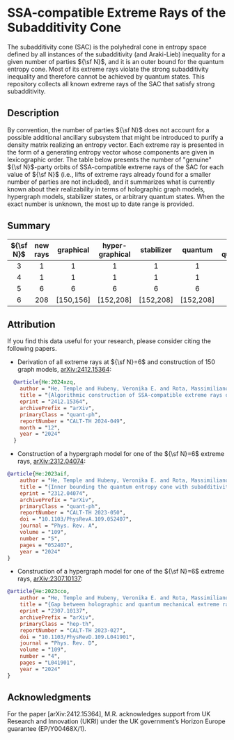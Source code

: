 # SSA-compatible Extreme Rays of the Subadditivity Cone #

The subadditivity cone (SAC) is the polyhedral cone in entropy space defined by all instances of the subadditivity (and Araki-Lieb) inequality
for a given number of parties ${\sf N}$, and it is an outer bound for the quantum entropy cone. 
Most of its extreme rays violate the strong subadditivity inequality and therefore cannot be achieved by quantum states. 
This repository collects all known extreme rays of the SAC that satisfy strong subadditivity.


## Description ##

By convention, the number of parties ${\sf N}$ does not account for a possible additional ancillary subsystem that might be introduced to purify a density matrix realizing an entropy vector. 
Each extreme ray is presented in the form of a generating entropy vector whose components are given in lexicographic order. 
The table below presents the number of "genuine" ${\sf N}$-party orbits of SSA-compatible extreme rays of the SAC for each value of ${\sf N}$ 
(i.e., lifts of extreme rays already found for a smaller number of parties are not included), and it summarizes 
what is currently known about their realizability in terms of holographic graph models, hypergraph models, stabilizer states, or arbitrary quantum states.
When the exact number is unknown, the most up to date range is provided.



## Summary ##

| ${\sf N}$   | new rays | graphical | hyper-graphical | stabilizer | quantum   | non-quantum |
| :-: | :------: | :-------: | :-------------: | :--------: | :-------: | :---------: |
| 3   | 1        | 1         | 1               | 1          | 1         | 0           |  
| 4   | 1        | 1         | 1               | 1          | 1         | 0           |
| 5   | 6        | 6         | 6               | 6          | 6         | 0           |
| 6   | 208      | [150,156] | [152,208]       | [152,208]  | [152,208] | [0,56]      |




## Attribution ##

If you find this data useful for your research, please consider citing the following papers.

 * Derivation of all extreme rays at ${\sf N}=6$ and construction of 150 graph models, [arXiv:2412.15364](https://arxiv.org/abs/2412.15364):
~~~bibtex
  @article{He:2024xzq,
    author = "He, Temple and Hubeny, Veronika E. and Rota, Massimiliano",
    title = "{Algorithmic construction of SSA-compatible extreme rays of the subadditivity cone and the ${\sf N}=6$ solution}",
    eprint = "2412.15364",
    archivePrefix = "arXiv",
    primaryClass = "quant-ph",
    reportNumber = "CALT-TH 2024-049",
    month = "12",
    year = "2024"
  }
~~~

* Construction of a hypergraph model for one of the ${\sf N}=6$ extreme rays, [arXiv:2312.04074](https://arxiv.org/abs/2312.04074):
~~~bibtex
@article{He:2023aif,
    author = "He, Temple and Hubeny, Veronika E. and Rota, Massimiliano",
    title = "{Inner bounding the quantum entropy cone with subadditivity and subsystem coarse grainings}",
    eprint = "2312.04074",
    archivePrefix = "arXiv",
    primaryClass = "quant-ph",
    reportNumber = "CALT-TH 2023-050",
    doi = "10.1103/PhysRevA.109.052407",
    journal = "Phys. Rev. A",
    volume = "109",
    number = "5",
    pages = "052407",
    year = "2024"
}
~~~

* Construction of a hypergraph model for one of the ${\sf N}=6$ extreme rays, [arXiv:2307.10137](https://arxiv.org/abs/2307.10137):
~~~bibtex
@article{He:2023cco,
    author = "He, Temple and Hubeny, Veronika E. and Rota, Massimiliano",
    title = "{Gap between holographic and quantum mechanical extreme rays of the subadditivity cone}",
    eprint = "2307.10137",
    archivePrefix = "arXiv",
    primaryClass = "hep-th",
    reportNumber = "CALT-TH 2023-027",
    doi = "10.1103/PhysRevD.109.L041901",
    journal = "Phys. Rev. D",
    volume = "109",
    number = "4",
    pages = "L041901",
    year = "2024"
}
~~~




## Acknowledgments ##

For the paper [arXiv:2412.15364], M.R. acknowledges support from UK Research and Innovation (UKRI) under the UK government’s Horizon Europe guarantee (EP/Y00468X/1).
